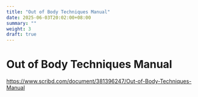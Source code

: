 ```yaml
---
title: "Out of Body Techniques Manual"
date: 2025-06-03T20:02:00+08:00
summary: ""
weight: 3
draft: true
---
```


# Out of Body Techniques Manual

https://www.scribd.com/document/381396247/Out-of-Body-Techniques-Manual